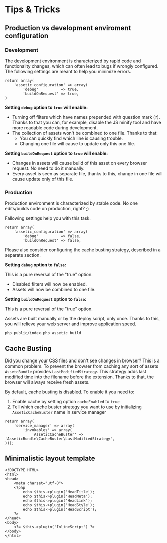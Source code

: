 # Tips & Tricks

## Production vs development enviroment configuration

### Development

The development environment is characterized by rapid code and functionality changes, which can often lead to bugs if wrongly configured.
The following settings are meant to help you minimize errors.

```
return array(
    'assetic_configuration' => array(
        'debug'          => true,
        'buildOnRequest' => true,
)
```

**Setting `debug` option to `true` will enable:**

- Turning off filters which have names prepended with question mark (`?`). Thanks to that you can, for example, disable the JS minify tool and have more readable code during development.
- The collection of assets won't be combined to one file. Thanks to that:
  - You can quickly find which line is causing trouble.
  - Changing one file will cause to update only this one file.

**Setting `buildOnRequest` option to `true` will enable:**

- Changes in assets will cause build of this asset on every browser request. No need to do it manually.
- Every asset is seen as separate file, thanks to this, change in one file will cause update only of this file.

### Production

Production environment is characterized by stable code.
No one edits/builds code on production, right? ;)

Fallowing settings help you with this task.

```
return array(
    'assetic_configuration' => array(
        'debug'          => false,
        'buildOnRequest' => false,
```

Please also consider configuring the cache busting strategy, described in a separate section.

**Setting `debug` option to `false`:**

This is a pure reversal of the "true" option.

- Disabled filters will now be enabled.
- Assets will now be combined to one file.

**Setting `buildOnRequest` option to `false`:**

This is a pure reversal of the "true" option.

Assets are built manually or by the deploy script, only once. 
Thanks to this, you will relieve your web server and improve application speed.

```
php public/index.php assetic build
```

## Cache Busting

Did you change your CSS files and don't see changes in browser?
This is a common problem. 
To prevent the browser from caching any sort of assets `AssetcBundle` provides `LastModifiedStrategy`. 
This strategy adds last modified time into the filename before the extension.
Thanks to that, the browser will always receive fresh assets.

By default, cache busting is disabled.
To enable it you need to:

1. Enable cache by setting option `cacheEnabled` to `true`
2. Tell which cache buster strategy you want to use by initializing `AsseticCacheBuster` name in service manager 
```
return array(
    'service_manager' => array(
        'invokables' => array(
            'AsseticCacheBuster' => 'AsseticBundle\CacheBuster\LastModifiedStrategy',
)));
```


## Minimalistic layout template

```
<!DOCTYPE HTML>
<html>
<head>
    <meta charset="utf-8">
    <?php
        echo $this->plugin('HeadTitle');
        echo $this->plugin('HeadMeta');
        echo $this->plugin('HeadLink');
        echo $this->plugin('HeadStyle');
        echo $this->plugin('HeadScript');
    ?>
</head>
<body>
    <?= $this->plugin('InlineScript') ?>
</body>
</html>
```
